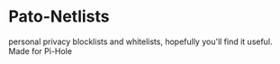 # Pato-Netlists
personal privacy blocklists and whitelists, hopefully you'll find it useful. Made for Pi-Hole
